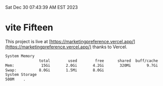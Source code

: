 Sat Dec 30 07:43:39 AM EST 2023

# vite Fifteen


This project is live at [https://marketingpreference.vercel.app/](https://marketingpreference.vercel.app/) thanks to Vercel.

```bash
System Memory
               total        used        free      shared  buff/cache   available
Mem:            15Gi       2.0Gi       4.2Gi       320Mi       9.7Gi        13Gi
Swap:          8.0Gi       1.5Mi       8.0Gi
System Storage
500M	.
```
